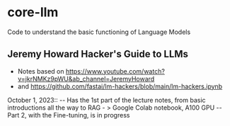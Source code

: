 # core-llm
Code to understand the basic functioning of Language Models

## Jeremy Howard Hacker's Guide to LLMs
* Notes based on https://www.youtube.com/watch?v=jkrNMKz9pWU&ab_channel=JeremyHoward
*  and https://github.com/fastai/lm-hackers/blob/main/lm-hackers.ipynb

October 1, 2023::
-- Has the 1st part of the lecture notes, from basic introductions all the way to RAG - > Google Colab notebook, A100 GPU
-- Part 2, with the Fine-tuning, is in progress
  
